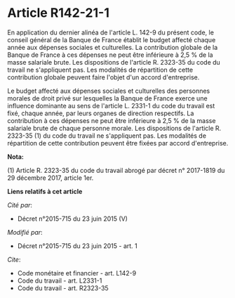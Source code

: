 # Article R142-21-1

En application du dernier alinéa de l'article L. 142-9 du présent code, le conseil général de la Banque de France établit le
budget affecté chaque année aux dépenses sociales et culturelles. La contribution globale de la Banque de France à ces
dépenses ne peut être inférieure à 2,5 % de la masse salariale brute. Les dispositions de l'article R. 2323-35 du code du
travail ne s'appliquent pas. Les modalités de répartition de cette contribution globale peuvent faire l'objet d'un accord
d'entreprise.

Le budget affecté aux dépenses sociales et culturelles des personnes morales de droit privé sur lesquelles la Banque de
France exerce une influence dominante au sens de l'article L. 2331-1 du code du travail est fixé, chaque année, par leurs
organes de direction respectifs. La contribution à ces dépenses ne peut être inférieure à 2,5 % de la masse salariale brute
de chaque personne morale. Les dispositions de l'article R. 2323-35 (1) du code du travail ne s'appliquent pas. Les modalités
de répartition de cette contribution peuvent être fixées par accord d'entreprise.

**Nota:**

(1) Article R. 2323-35 du code du travail abrogé par décret n° 2017-1819 du 29 décembre 2017, article 1er.

**Liens relatifs à cet article**

_Cité par_:

  - Décret n°2015-715 du 23 juin 2015 (V)

_Modifié par_:

  - Décret n°2015-715 du 23 juin 2015 - art. 1

_Cite_:

  - Code monétaire et financier - art. L142-9
  - Code du travail - art. L2331-1
  - Code du travail - art. R2323-35

